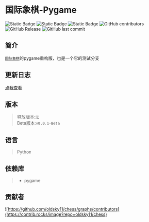 # 国际象棋-Pygame
[](https://github.com/oldsky11/chess/blob/pygame/resource/ui/icon.png)

![Static Badge](https://img.shields.io/badge/%E8%AF%AD%E8%A8%80-python-blue?logo=python)
![Static Badge](https://img.shields.io/badge/%E5%BC%95%E6%93%8E-pygame-pink)
![Static Badge](https://img.shields.io/badge/license-MIT-purple)
![GitHub contributors](https://img.shields.io/github/contributors/oldsky11/chess?label=%E8%B4%A1%E7%8C%AE%E8%80%85)
![GitHub Release](https://img.shields.io/github/v/release/oldsky11/chess?display_name=release&label=%E6%9C%80%E6%96%B0%E5%8F%91%E5%B8%83)
![GitHub last commit](https://img.shields.io/github/last-commit/oldsky11/chess?label=%E4%B8%8A%E6%AC%A1%E6%8F%90%E4%BA%A4)


## 简介
[`国际象棋`](https://github.com/oldsky11/chess)的pygame重构版，也是一个它的测试分支

## 更新日志
[点我查看](https://github.com/oldsky11/chess/blob/pygame/CHANGELOG.md)

## 版本
>释放版本:`无`  
>Beta版本:`v0.0.1-Beta`

## 语言
>Python

## 依赖库
>- pygame  

## 贡献者
![https://github.com/oldsky11/chess/graphs/contributors](https://contrib.rocks/image?repo=oldsky11/chess)